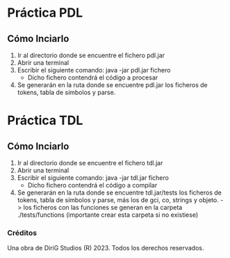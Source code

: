 # Práctica PDL

## Cómo Inciarlo

1. Ir al directorio donde se encuentre el fichero pdl.jar
2. Abrir una terminal
3. Escribir el siguiente comando: java -jar pdl.jar fichero
	- Dicho fichero contendrá el código a procesar
4. Se generarán en la ruta donde se encuentre pdl.jar los ficheros de tokens, tabla de símbolos y parse.

# Práctica TDL

## Cómo Inciarlo

1. Ir al directorio donde se encuentre el fichero tdl.jar
2. Abrir una terminal
3. Escribir el siguiente comando: java -jar tdl.jar fichero
	- Dicho fichero contendrá el código a compilar
4. Se generarán en la ruta donde se encuentre tdl.jar/tests los ficheros de tokens, tabla de símbolos y parse, más los de gci, co, strings y objeto.
	-> los ficheros con las funciones se generan en la carpeta ./tests/functions (importante crear esta carpeta si no existiese)


### Créditos
Una obra de DiriG Studios (R) 2023. Todos los derechos reservados.

